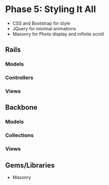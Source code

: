 # Phase 5: Styling It All
* CSS and Bootstrap for style
* JQuery for minimal animations
* Masonry for Photo display and infinite scroll

## Rails
### Models

### Controllers

### Views

## Backbone
### Models

### Collections

### Views

## Gems/Libraries
* Masonry
